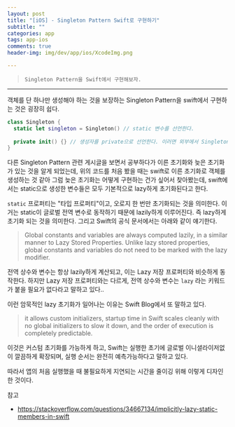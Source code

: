 ```yaml
---  
layout: post  
title: "[iOS] - Singleton Pattern Swift로 구현하기"  
subtitle: ""  
categories: app
tags: app-ios 
comments: true  
header-img: img/dev/app/ios/XcodeImg.png

---  
```

  
> `Singleton Pattern을 Swift에서 구현해보자.`  

---

객체를 단 하나만 생성해야 하는 것을 보장하는 Singleton Pattern을 swift에서 구현하는 것은 굉장히 쉽다.

```swift
class Singleton {
  static let singleton = Singleton() // static 변수를 선언한다.
  
  private init() {} // 생성자를 private으로 선언한다. 이러면 외부에서 Singleton()으로 인스턴스를 생성하지 못한다.
}
```


다른 Singleton Pattern 관련 게시글을 보면서 공부하다가 이른 초기화와 늦은 초기화가 있는 것을 알게 되었는데,
위의 코드를 처음 봤을 때는 swift로 이른 초기화로 객체를 생성하는 것 같아 그럼 늦은 초기화는 어떻게 구현하는 건가 싶어서 찾아봤는데,
swift에서는 static으로 생성한 변수들은 모두 기본적으로 lazy하게 초기화된다고 한다. 

`static` 프로퍼티는 "타입 프로퍼티"이고, 오로지 한 번만 초기화되는 것을 의미한다. 이거는 static이 글로벌 전역 변수로 동작하기 때문에 lazily하게 이루어진다.
즉 lazy하게 초기화 되는 것을 의미한다. 그리고 Swift의 공식 문서에서는 아래와 같이 얘기한다.

> Global constants and variables are always computed lazily, in a similar manner to Lazy Stored Properties. Unlike lazy stored properties, global constants and variables do not need to be marked with the lazy modifier.

전역 상수와 변수는 항상 lazily하게 계산되고, 이는 Lazy 저장 프로퍼티와 비슷하게 동작한다. 하지만 Lazy 저장 프로퍼티와는 다르게, 전역 상수와 변수는 `lazy` 라는 키워드가 붙을 필요가 없다라고 말하고 있다..

이런 암묵적인 lazy 초기화가 일어나는 이유는 Swift Blog에서 또 말하고 있다.

> it allows custom initializers, startup time in Swift scales cleanly with no global initializers to slow it down, and the order of execution is completely predictable.

이것은 커스텀 초기화를 가능하게 하고, Swift는 실행한 초기에 글로벌 이니셜라이저없이 깔끔하게 확장되며, 실행 순서는 완전히 예측가능하다고 말하고 있다.

따라서 앱의 처음 실행했을 때 불필요하게 지연되는 시간을 줄이깅 위해 이렇게 디자인 한 것이다. 

참고

* https://stackoverflow.com/questions/34667134/implicitly-lazy-static-members-in-swift
